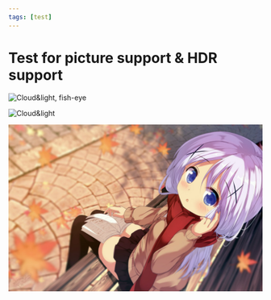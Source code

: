 ```yaml
---
tags: [test]
---
```


# Test for picture support & HDR support





![Cloud&light, fish-eye](/assets/images/posts/220729_IMG_6752.HEIC)

![Cloud&light](/assets/images/posts/220729_IMG_6753.HEIC)

![test](/assets/images/banners/home.jpeg)
